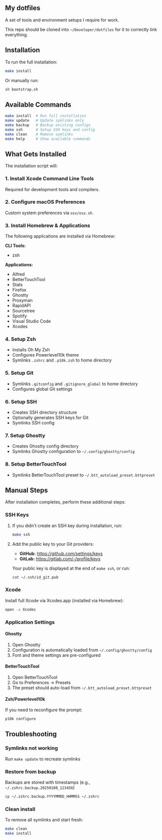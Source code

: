 ## My dotfiles

A set of tools and environment setups I require for work.

This repo should be cloned into `~/Developer/dotfiles` for it to correctly link everything.

## Installation

To run the full installation:

```bash
make install
```

Or manually run:

```bash
sh bootstrap.sh
```

## Available Commands

```bash
make install  # Run full installation
make update   # Update symlinks only
make backup   # Backup existing configs
make ssh      # Setup SSH keys and config
make clean    # Remove symlinks
make help     # Show available commands
```

## What Gets Installed

The installation script will:

### 1. Install Xcode Command Line Tools
Required for development tools and compilers.

### 2. Configure macOS Preferences
Custom system preferences via `osx/osx.sh`.

### 3. Install Homebrew & Applications
The following applications are installed via Homebrew:

**CLI Tools:**
* zsh

**Applications:**
* Alfred
* BetterTouchTool
* Stats
* Firefox
* Ghostty
* Proxyman
* RapidAPI
* Sourcetree
* Spotify
* Visual Studio Code
* Xcodes

### 4. Setup Zsh
* Installs Oh My Zsh
* Configures Powerlevel10k theme
* Symlinks `.zshrc` and `.p10k.zsh` to home directory

### 5. Setup Git
* Symlinks `.gitconfig` and `.gitignore_global` to home directory
* Configures global Git settings

### 6. Setup SSH
* Creates SSH directory structure
* Optionally generates SSH keys for Git
* Symlinks SSH config

### 7. Setup Ghostty
* Creates Ghostty config directory
* Symlinks Ghostty configuration to `~/.config/ghostty/config`

### 8. Setup BetterTouchTool
* Symlinks BetterTouchTool preset to `~/.btt_autoload_preset.bttpreset`

## Manual Steps

After installation completes, perform these additional steps:

### SSH Keys

1. If you didn't create an SSH key during installation, run:
   ```bash
   make ssh
   ```

2. Add the public key to your Git providers:
   - **GitHub:** https://github.com/settings/keys
   - **GitLab:** https://gitlab.com/-/profile/keys

   Your public key is displayed at the end of `make ssh`, or run:
   ```bash
   cat ~/.ssh/id_git.pub
   ```

### Xcode

Install full Xcode via Xcodes.app (installed via Homebrew):
```bash
open -a Xcodes
```

### Application Settings

#### Ghostty
1. Open Ghostty
2. Configuration is automatically loaded from `~/.config/ghostty/config`
3. Font and theme settings are pre-configured

#### BetterTouchTool
1. Open BetterTouchTool
2. Go to Preferences → Presets
3. The preset should auto-load from `~/.btt_autoload_preset.bttpreset`

#### Zsh/Powerlevel10k
If you need to reconfigure the prompt:
```bash
p10k configure
```

## Troubleshooting

### Symlinks not working
Run `make update` to recreate symlinks

### Restore from backup
Backups are stored with timestamps (e.g., `~/.zshrc.backup.20250108_123456`)
```bash
cp ~/.zshrc.backup.YYYYMMDD_HHMMSS ~/.zshrc
```

### Clean install
To remove all symlinks and start fresh:
```bash
make clean
make install
```
